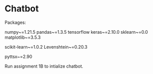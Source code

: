 # Chatbot

Packages:

numpy~=1.21.5
pandas~=1.3.5
tensorflow
keras~=2.10.0
sklearn~=0.0
matplotlib~=3.5.3

scikit-learn~=1.0.2
Levenshtein~=0.20.3

pyttsx~=2.90

Run assignment 1B to intialize chatbot.

